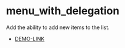 # menu_with_delegation

Add the ability to add new items to the list.

- [DEMO-LINK](https://mikhail-88.github.io/menu_with_delegation/)